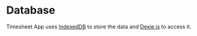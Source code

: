 # Database

Timesheet App uses [IndexedDB](https://en.wikipedia.org/wiki/Indexed_Database_API) to store the data and [Dexie.js](https://dexie.org/) to access it.
